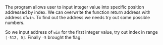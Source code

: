 The program allows user to input integer value into specific position addressed by index. We can overwrite the function return address with address of``win``. To find out the address we needs try out some possible numbers.

So we input address of ``win`` for the first integer value, try out index in range ``[-512, 0]``.
Finally ``-5`` brought the flag.
